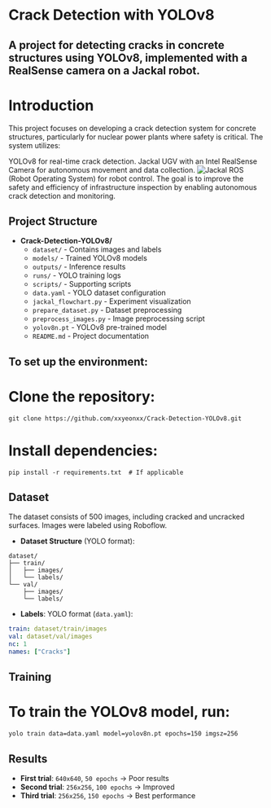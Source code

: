 # Crack Detection with YOLOv8
## A project for detecting cracks in concrete structures using YOLOv8, implemented with a RealSense camera on a Jackal robot.

# Introduction
This project focuses on developing a crack detection system for concrete structures, particularly for nuclear power plants where safety is critical. The system utilizes:

YOLOv8 for real-time crack detection.
Jackal UGV with an Intel RealSense Camera for autonomous movement and data collection.
![Jackal](images/jackal.png)
ROS (Robot Operating System) for robot control.
The goal is to improve the safety and efficiency of infrastructure inspection by enabling autonomous crack detection and monitoring.

## Project Structure
- **Crack-Detection-YOLOv8/**
  - `dataset/` - Contains images and labels
  - `models/` - Trained YOLOv8 models
  - `outputs/` - Inference results
  - `runs/` - YOLO training logs
  - `scripts/` - Supporting scripts
  - `data.yaml` - YOLO dataset configuration
  - `jackal_flowchart.py` - Experiment visualization
  - `prepare_dataset.py` - Dataset preprocessing
  - `preprocess_images.py` - Image preprocessing script
  - `yolov8n.pt` - YOLOv8 pre-trained model
  - `README.md` - Project documentation



## To set up the environment:
# Clone the repository:
```git clone https://github.com/xxyeonxx/Crack-Detection-YOLOv8.git```
# Install dependencies:
```pip install -r requirements.txt  # If applicable```


## Dataset
The dataset consists of 500 images, including cracked and uncracked surfaces. Images were labeled using Roboflow.

- **Dataset Structure** (YOLO format):
```
dataset/
├── train/
│   ├── images/
│   └── labels/
└── val/
    ├── images/
    └── labels/
``` 

- **Labels**: YOLO format (`data.yaml`):
```yaml
train: dataset/train/images
val: dataset/val/images
nc: 1
names: ["Cracks"]
```

## Training
# To train the YOLOv8 model, run:
```yolo train data=data.yaml model=yolov8n.pt epochs=150 imgsz=256```


## Results
- **First trial**: `640x640`, `50 epochs` → Poor results
- **Second trial**: `256x256`, `100 epochs` → Improved
- **Third trial**: `256x256`, `150 epochs` → Best performance

